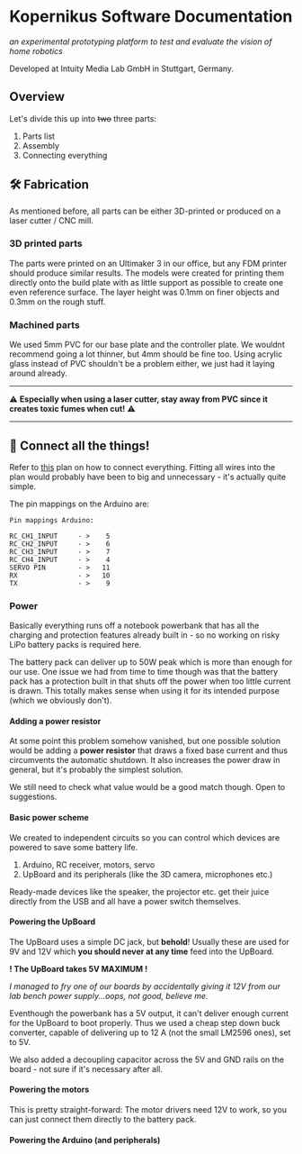 # Kopernikus Software Documentation

*an experimental prototyping platform to test and evaluate the vision of home robotics*

Developed at Intuity Media Lab GmbH in Stuttgart, Germany.

## Overview

Let's divide this up into ~~two~~ three parts:
1) Parts list
2) Assembly
3) Connecting everything

## 🛠 Fabrication

As mentioned before, all parts can be either 3D-printed or produced on a laser cutter / CNC mill.

### 3D printed parts

The parts were printed on an Ultimaker 3 in our office, but any FDM printer should produce similar results.
The models were created for printing them directly onto the build plate with as little support as possible to create one even reference surface.
The layer height was 0.1mm on finer objects and 0.3mm on the rough stuff.


### Machined parts

We used 5mm PVC for our base plate and the controller plate. We wouldnt recommend going a lot thinner, but 4mm should be fine too.
Using acrylic glass instead of PVC shouldn't be a problem either, we just had it laying around already.

---

⚠️ **Especially when using a laser cutter, stay away from PVC since it creates toxic fumes when cut!** ⚠️

---

## 🔌 Connect all the things!

Refer to [this](components/basic_electronic_connections.pdf) plan on how to connect everything. Fitting all wires into the plan would probably have been to big and unnecessary - it's actually quite simple.

The pin mappings on the Arduino are:

```
Pin mappings Arduino:

RC_CH1_INPUT     - >    5
RC_CH2_INPUT     - >    6
RC_CH3_INPUT     - >    7
RC_CH4_INPUT     - >    4 
SERVO PIN        - >   11
RX               - >   10
TX               - >    9
```

### Power

Basically everything runs off a notebook powerbank that has all the charging and protection features already built in - so no working on risky LiPo battery packs is required here.

The battery pack can deliver up to 50W peak which is more than enough for our use. One issue we had from time to time though was that the battery pack has a protection built in that shuts off the power when too little current is drawn. This totally makes sense when using it for its intended purpose (which we obviously don't).

#### Adding a power resistor
At some point this problem somehow vanished, but one possible solution would be adding a **power resistor** that draws a fixed base current and thus circumvents the automatic shutdown. It also increases the power draw in general, but it's probably the simplest solution.

We still need to check what value would be a good match though. Open to suggestions.

#### Basic power scheme

We created to independent circuits so you can control which devices are powered to save some battery life.

1) Arduino, RC receiver, motors, servo
2) UpBoard and its peripherals (like the 3D camera, microphones etc.)

Ready-made devices like the speaker, the projector etc. get their juice directly from the USB and all have a power switch themselves.


#### Powering the UpBoard

The UpBoard uses a simple DC jack, but **behold**!
Usually these are used for 9V and 12V which **you should never at any time** feed into the UpBoard. 

**! The UpBoard takes 5V MAXIMUM !**

*I managed to fry one of our boards by accidentally giving it 12V from our lab bench power supply...oops, not good, believe me.*

Eventhough the powerbank has a 5V output, it can't deliver enough current for the UpBoard to boot properly. Thus we used a cheap step down buck converter, capable of delivering up to 12 A (not the small LM2596 ones), set to 5V.

We also added a decoupling capacitor across the 5V and GND rails on the board - not sure if it's necessary after all.

#### Powering the motors

This is pretty straight-forward: The motor drivers need 12V to work, so you can just connect them directly to the battery pack.

#### Powering the Arduino (and peripherals)

